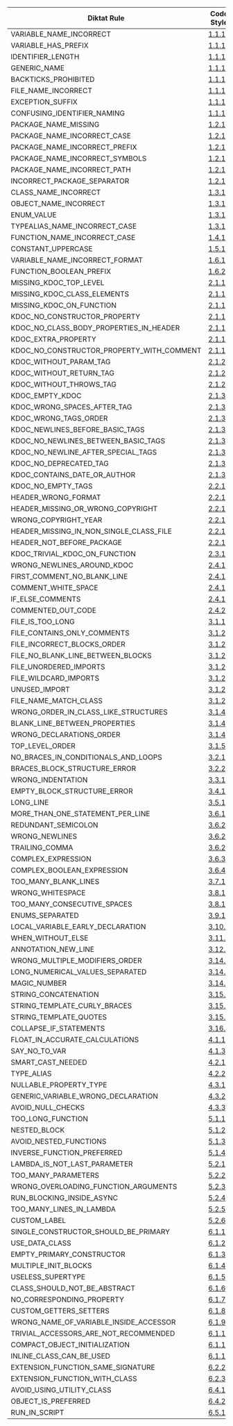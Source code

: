 | Diktat Rule | Code Style | Auto-fixed? | Chapter |
| ----------------------------------------- | ------ | --- | --------- |
| VARIABLE_NAME_INCORRECT | [1.1.1](guide/diktat-coding-convention.md#r1.1.1) | no | Naming |
| VARIABLE_HAS_PREFIX | [1.1.1](guide/diktat-coding-convention.md#r1.1.1) | yes | Naming |
| IDENTIFIER_LENGTH | [1.1.1](guide/diktat-coding-convention.md#r1.1.1) | no | Naming |
| GENERIC_NAME | [1.1.1](guide/diktat-coding-convention.md#r1.1.1) | yes | Naming |
| BACKTICKS_PROHIBITED | [1.1.1](guide/diktat-coding-convention.md#r1.1.1) | no | Naming |
| FILE_NAME_INCORRECT | [1.1.1](guide/diktat-coding-convention.md#r1.1.1) | yes | Naming |
| EXCEPTION_SUFFIX | [1.1.1](guide/diktat-coding-convention.md#r1.1.1) | yes | Naming |
| CONFUSING_IDENTIFIER_NAMING | [1.1.1](guide/diktat-coding-convention.md#r1.1.1) | no | Naming |
| PACKAGE_NAME_MISSING | [1.2.1](guide/diktat-coding-convention.md#r1.2.1) | yes | Naming |
| PACKAGE_NAME_INCORRECT_CASE | [1.2.1](guide/diktat-coding-convention.md#r1.2.1) | yes | Naming |
| PACKAGE_NAME_INCORRECT_PREFIX | [1.2.1](guide/diktat-coding-convention.md#r1.2.1) | yes | Naming |
| PACKAGE_NAME_INCORRECT_SYMBOLS | [1.2.1](guide/diktat-coding-convention.md#r1.2.1) | no | Naming |
| PACKAGE_NAME_INCORRECT_PATH | [1.2.1](guide/diktat-coding-convention.md#r1.2.1) | yes | Naming |
| INCORRECT_PACKAGE_SEPARATOR | [1.2.1](guide/diktat-coding-convention.md#r1.2.1) | yes | Naming |
| CLASS_NAME_INCORRECT | [1.3.1](guide/diktat-coding-convention.md#r1.3.1) | yes | Naming |
| OBJECT_NAME_INCORRECT | [1.3.1](guide/diktat-coding-convention.md#r1.3.1) | yes | Naming |
| ENUM_VALUE | [1.3.1](guide/diktat-coding-convention.md#r1.3.1) | yes | Naming |
| TYPEALIAS_NAME_INCORRECT_CASE | [1.3.1](guide/diktat-coding-convention.md#r1.3.1) | yes | Naming |
| FUNCTION_NAME_INCORRECT_CASE | [1.4.1](guide/diktat-coding-convention.md#r1.4.1) | yes | Naming |
| CONSTANT_UPPERCASE | [1.5.1](guide/diktat-coding-convention.md#r1.5.1) | yes | Naming |
| VARIABLE_NAME_INCORRECT_FORMAT | [1.6.1](guide/diktat-coding-convention.md#r1.6.1) | yes | Naming |
| FUNCTION_BOOLEAN_PREFIX | [1.6.2](guide/diktat-coding-convention.md#r1.6.2) | yes | Naming |
| MISSING_KDOC_TOP_LEVEL | [2.1.1](guide/diktat-coding-convention.md#r2.1.1) | no | Comments |
| MISSING_KDOC_CLASS_ELEMENTS | [2.1.1](guide/diktat-coding-convention.md#r2.1.1) | no | Comments |
| MISSING_KDOC_ON_FUNCTION | [2.1.1](guide/diktat-coding-convention.md#r2.1.1) | yes | Comments |
| KDOC_NO_CONSTRUCTOR_PROPERTY | [2.1.1](guide/diktat-coding-convention.md#r2.1.1) | yes | Comments |
| KDOC_NO_CLASS_BODY_PROPERTIES_IN_HEADER | [2.1.1](guide/diktat-coding-convention.md#r2.1.1) | yes | Comments |
| KDOC_EXTRA_PROPERTY | [2.1.1](guide/diktat-coding-convention.md#r2.1.1) | no | Comments |
| KDOC_NO_CONSTRUCTOR_PROPERTY_WITH_COMMENT | [2.1.1](guide/diktat-coding-convention.md#r2.1.1) | yes | Comments |
| KDOC_WITHOUT_PARAM_TAG | [2.1.2](guide/diktat-coding-convention.md#r2.1.2) | yes | Comments |
| KDOC_WITHOUT_RETURN_TAG | [2.1.2](guide/diktat-coding-convention.md#r2.1.2) | yes | Comments |
| KDOC_WITHOUT_THROWS_TAG | [2.1.2](guide/diktat-coding-convention.md#r2.1.2) | yes | Comments |
| KDOC_EMPTY_KDOC | [2.1.3](guide/diktat-coding-convention.md#r2.1.3) | no | Comments |
| KDOC_WRONG_SPACES_AFTER_TAG | [2.1.3](guide/diktat-coding-convention.md#r2.1.3) | yes | Comments |
| KDOC_WRONG_TAGS_ORDER | [2.1.3](guide/diktat-coding-convention.md#r2.1.3) | yes | Comments |
| KDOC_NEWLINES_BEFORE_BASIC_TAGS | [2.1.3](guide/diktat-coding-convention.md#r2.1.3) | yes | Comments |
| KDOC_NO_NEWLINES_BETWEEN_BASIC_TAGS | [2.1.3](guide/diktat-coding-convention.md#r2.1.3) | yes | Comments |
| KDOC_NO_NEWLINE_AFTER_SPECIAL_TAGS | [2.1.3](guide/diktat-coding-convention.md#r2.1.3) | yes | Comments |
| KDOC_NO_DEPRECATED_TAG | [2.1.3](guide/diktat-coding-convention.md#r2.1.3) | yes | Comments |
| KDOC_CONTAINS_DATE_OR_AUTHOR | [2.1.3](guide/diktat-coding-convention.md#r2.1.3) | no | Comments |
| KDOC_NO_EMPTY_TAGS | [2.2.1](guide/diktat-coding-convention.md#r2.2.1) | no | Comments |
| HEADER_WRONG_FORMAT | [2.2.1](guide/diktat-coding-convention.md#r2.2.1) | yes | Comments |
| HEADER_MISSING_OR_WRONG_COPYRIGHT | [2.2.1](guide/diktat-coding-convention.md#r2.2.1) | yes | Comments |
| WRONG_COPYRIGHT_YEAR | [2.2.1](guide/diktat-coding-convention.md#r2.2.1) | yes | Comments |
| HEADER_MISSING_IN_NON_SINGLE_CLASS_FILE | [2.2.1](guide/diktat-coding-convention.md#r2.2.1) | no | Comments |
| HEADER_NOT_BEFORE_PACKAGE | [2.2.1](guide/diktat-coding-convention.md#r2.2.1) | yes | Comments |
| KDOC_TRIVIAL_KDOC_ON_FUNCTION | [2.3.1](guide/diktat-coding-convention.md#r2.3.1) | no | Comments |
| WRONG_NEWLINES_AROUND_KDOC | [2.4.1](guide/diktat-coding-convention.md#r2.4.1) | yes | Comments |
| FIRST_COMMENT_NO_BLANK_LINE | [2.4.1](guide/diktat-coding-convention.md#r2.4.1) | yes | Comments |
| COMMENT_WHITE_SPACE | [2.4.1](guide/diktat-coding-convention.md#r2.4.1) | yes | Comments |
| IF_ELSE_COMMENTS | [2.4.1](guide/diktat-coding-convention.md#r2.4.1) | yes | Comments |
| COMMENTED_OUT_CODE | [2.4.2](guide/diktat-coding-convention.md#r2.4.2) | no | Comments |
| FILE_IS_TOO_LONG | [3.1.1](guide/diktat-coding-convention.md#r3.1.1) | no | General |
| FILE_CONTAINS_ONLY_COMMENTS | [3.1.2](guide/diktat-coding-convention.md#r3.1.2) | no | General |
| FILE_INCORRECT_BLOCKS_ORDER | [3.1.2](guide/diktat-coding-convention.md#r3.1.2) | yes | General |
| FILE_NO_BLANK_LINE_BETWEEN_BLOCKS | [3.1.2](guide/diktat-coding-convention.md#r3.1.2) | yes | General |
| FILE_UNORDERED_IMPORTS | [3.1.2](guide/diktat-coding-convention.md#r3.1.2) | yes | General |
| FILE_WILDCARD_IMPORTS | [3.1.2](guide/diktat-coding-convention.md#r3.1.2) | no | General |
| UNUSED_IMPORT | [3.1.2](guide/diktat-coding-convention.md#r3.1.2) | yes | General |
| FILE_NAME_MATCH_CLASS | [3.1.2](guide/diktat-coding-convention.md#r3.1.2) | yes | General |
| WRONG_ORDER_IN_CLASS_LIKE_STRUCTURES | [3.1.4](guide/diktat-coding-convention.md#r3.1.4) | yes | General |
| BLANK_LINE_BETWEEN_PROPERTIES | [3.1.4](guide/diktat-coding-convention.md#r3.1.4) | yes | General |
| WRONG_DECLARATIONS_ORDER | [3.1.4](guide/diktat-coding-convention.md#r3.1.4) | yes | General |
| TOP_LEVEL_ORDER | [3.1.5](guide/diktat-coding-convention.md#r3.1.5) | yes | General |
| NO_BRACES_IN_CONDITIONALS_AND_LOOPS | [3.2.1](guide/diktat-coding-convention.md#r3.2.1) | yes | General |
| BRACES_BLOCK_STRUCTURE_ERROR | [3.2.2](guide/diktat-coding-convention.md#r3.2.2) | yes | General |
| WRONG_INDENTATION | [3.3.1](guide/diktat-coding-convention.md#r3.3.1) | yes | General |
| EMPTY_BLOCK_STRUCTURE_ERROR | [3.4.1](guide/diktat-coding-convention.md#r3.4.1) | yes | General |
| LONG_LINE | [3.5.1](guide/diktat-coding-convention.md#r3.5.1) | yes | General |
| MORE_THAN_ONE_STATEMENT_PER_LINE | [3.6.1](guide/diktat-coding-convention.md#r3.6.1) | yes | General |
| REDUNDANT_SEMICOLON | [3.6.2](guide/diktat-coding-convention.md#r3.6.2) | yes | General |
| WRONG_NEWLINES | [3.6.2](guide/diktat-coding-convention.md#r3.6.2) | yes | General |
| TRAILING_COMMA | [3.6.2](guide/diktat-coding-convention.md#r3.6.2) | yes | General |
| COMPLEX_EXPRESSION | [3.6.3](guide/diktat-coding-convention.md#r3.6.3) | no | General |
| COMPLEX_BOOLEAN_EXPRESSION | [3.6.4](guide/diktat-coding-convention.md#r3.6.4) | yes | General |
| TOO_MANY_BLANK_LINES | [3.7.1](guide/diktat-coding-convention.md#r3.7.1) | yes | General |
| WRONG_WHITESPACE | [3.8.1](guide/diktat-coding-convention.md#r3.8.1) | yes | General |
| TOO_MANY_CONSECUTIVE_SPACES | [3.8.1](guide/diktat-coding-convention.md#r3.8.1) | yes | General |
| ENUMS_SEPARATED | [3.9.1](guide/diktat-coding-convention.md#r3.9.1) | yes | General |
| LOCAL_VARIABLE_EARLY_DECLARATION | [3.10.2](guide/diktat-coding-convention.md#r3.10.2) | no | General |
| WHEN_WITHOUT_ELSE | [3.11.1](guide/diktat-coding-convention.md#r3.11.1) | yes | General |
| ANNOTATION_NEW_LINE | [3.12.1](guide/diktat-coding-convention.md#r3.12.1) | yes | General |
| WRONG_MULTIPLE_MODIFIERS_ORDER | [3.14.1](guide/diktat-coding-convention.md#r3.14.1) | yes | General |
| LONG_NUMERICAL_VALUES_SEPARATED | [3.14.2](guide/diktat-coding-convention.md#r3.14.2) | yes | General |
| MAGIC_NUMBER | [3.14.3](guide/diktat-coding-convention.md#r3.14.3) | no | General |
| STRING_CONCATENATION | [3.15.1](guide/diktat-coding-convention.md#r3.15.1) | yes | General |
| STRING_TEMPLATE_CURLY_BRACES | [3.15.2](guide/diktat-coding-convention.md#r3.15.2) | yes | General |
| STRING_TEMPLATE_QUOTES | [3.15.2](guide/diktat-coding-convention.md#r3.15.2) | yes | General |
| COLLAPSE_IF_STATEMENTS | [3.16.1](guide/diktat-coding-convention.md#r3.16.1) | yes | General |
| FLOAT_IN_ACCURATE_CALCULATIONS | [4.1.1](guide/diktat-coding-convention.md#r4.1.1) | no | Variables |
| SAY_NO_TO_VAR | [4.1.3](guide/diktat-coding-convention.md#r4.1.3) | no | Variables |
| SMART_CAST_NEEDED | [4.2.1](guide/diktat-coding-convention.md#r4.2.1) | yes | Variables |
| TYPE_ALIAS | [4.2.2](guide/diktat-coding-convention.md#r4.2.2) | no | Variables |
| NULLABLE_PROPERTY_TYPE | [4.3.1](guide/diktat-coding-convention.md#r4.3.1) | yes | Variables |
| GENERIC_VARIABLE_WRONG_DECLARATION | [4.3.2](guide/diktat-coding-convention.md#r4.3.2) | yes | Variables |
| AVOID_NULL_CHECKS | [4.3.3](guide/diktat-coding-convention.md#r4.3.3) | no | Variables |
| TOO_LONG_FUNCTION | [5.1.1](guide/diktat-coding-convention.md#r5.1.1) | no | Functions |
| NESTED_BLOCK | [5.1.2](guide/diktat-coding-convention.md#r5.1.2) | no | Functions |
| AVOID_NESTED_FUNCTIONS | [5.1.3](guide/diktat-coding-convention.md#r5.1.3) | yes | Functions |
| INVERSE_FUNCTION_PREFERRED | [5.1.4](guide/diktat-coding-convention.md#r5.1.4) | yes | Functions |
| LAMBDA_IS_NOT_LAST_PARAMETER | [5.2.1](guide/diktat-coding-convention.md#r5.2.1) | no | Functions |
| TOO_MANY_PARAMETERS | [5.2.2](guide/diktat-coding-convention.md#r5.2.2) | no | Functions |
| WRONG_OVERLOADING_FUNCTION_ARGUMENTS | [5.2.3](guide/diktat-coding-convention.md#r5.2.3) | no | Functions |
| RUN_BLOCKING_INSIDE_ASYNC | [5.2.4](guide/diktat-coding-convention.md#r5.2.4) | no | Functions |
| TOO_MANY_LINES_IN_LAMBDA | [5.2.5](guide/diktat-coding-convention.md#r5.2.5) | no | Functions |
| CUSTOM_LABEL | [5.2.6](guide/diktat-coding-convention.md#r5.2.6) | no | Functions |
| SINGLE_CONSTRUCTOR_SHOULD_BE_PRIMARY | [6.1.1](guide/diktat-coding-convention.md#r6.1.1) | yes | Classes |
| USE_DATA_CLASS | [6.1.2](guide/diktat-coding-convention.md#r6.1.2) | no | Classes |
| EMPTY_PRIMARY_CONSTRUCTOR | [6.1.3](guide/diktat-coding-convention.md#r6.1.3) | yes | Classes |
| MULTIPLE_INIT_BLOCKS | [6.1.4](guide/diktat-coding-convention.md#r6.1.4) | yes | Classes |
| USELESS_SUPERTYPE | [6.1.5](guide/diktat-coding-convention.md#r6.1.5) | yes | Classes |
| CLASS_SHOULD_NOT_BE_ABSTRACT | [6.1.6](guide/diktat-coding-convention.md#r6.1.6) | yes | Classes |
| NO_CORRESPONDING_PROPERTY | [6.1.7](guide/diktat-coding-convention.md#r6.1.7) | no | Classes |
| CUSTOM_GETTERS_SETTERS | [6.1.8](guide/diktat-coding-convention.md#r6.1.8) | no | Classes |
| WRONG_NAME_OF_VARIABLE_INSIDE_ACCESSOR | [6.1.9](guide/diktat-coding-convention.md#r6.1.9) | no | Classes |
| TRIVIAL_ACCESSORS_ARE_NOT_RECOMMENDED | [6.1.10](guide/diktat-coding-convention.md#r6.1.10) | yes | Classes |
| COMPACT_OBJECT_INITIALIZATION | [6.1.11](guide/diktat-coding-convention.md#r6.1.11) | yes | Classes |
| INLINE_CLASS_CAN_BE_USED | [6.1.12](guide/diktat-coding-convention.md#r6.1.12) | yes | Classes |
| EXTENSION_FUNCTION_SAME_SIGNATURE | [6.2.2](guide/diktat-coding-convention.md#r6.2.2) | no | Classes |
| EXTENSION_FUNCTION_WITH_CLASS | [6.2.3](guide/diktat-coding-convention.md#r6.2.3) | no | Classes |
| AVOID_USING_UTILITY_CLASS | [6.4.1](guide/diktat-coding-convention.md#r6.4.1) | no | Classes |
| OBJECT_IS_PREFERRED | [6.4.2](guide/diktat-coding-convention.md#r6.4.2) | yes | Classes |
| RUN_IN_SCRIPT | [6.5.1](guide/diktat-coding-convention.md#r6.5.1) | yes | Classes |
